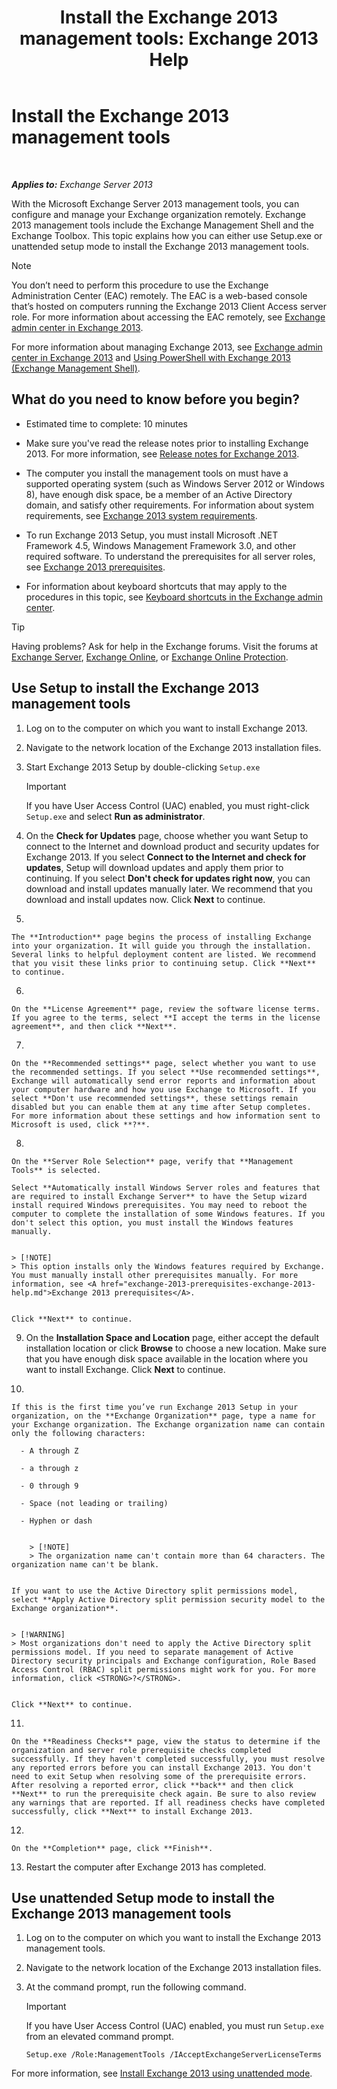 ﻿---
title: 'Install the Exchange 2013 management tools: Exchange 2013 Help'
TOCTitle: Install the Exchange 2013 management tools
ms:assetid: 71fcbe4c-783b-4f77-aabb-a21aa7a4ef23
ms:mtpsurl: https://technet.microsoft.com/en-us/library/Bb232090(v=EXCHG.150)
ms:contentKeyID: 49289303
ms.date: 12/09/2016
mtps_version: v=EXCHG.150
---

# Install the Exchange 2013 management tools

 

_**Applies to:** Exchange Server 2013_


With the Microsoft Exchange Server 2013 management tools, you can configure and manage your Exchange organization remotely. Exchange 2013 management tools include the Exchange Management Shell and the Exchange Toolbox. This topic explains how you can either use Setup.exe or unattended setup mode to install the Exchange 2013 management tools.


> [!NOTE]
> You don’t need to perform this procedure to use the Exchange Administration Center (EAC) remotely. The EAC is a web-based console that’s hosted on computers running the Exchange 2013 Client Access server role. For more information about accessing the EAC remotely, see <A href="exchange-admin-center-in-exchange-2013-exchange-2013-help.md">Exchange admin center in Exchange 2013</A>.



For more information about managing Exchange 2013, see [Exchange admin center in Exchange 2013](exchange-admin-center-in-exchange-2013-exchange-2013-help.md) and [Using PowerShell with Exchange 2013 (Exchange Management Shell)](https://technet.microsoft.com/en-us/library/bb123778\(v=exchg.150\)).

## What do you need to know before you begin?

  - Estimated time to complete: 10 minutes

  - Make sure you've read the release notes prior to installing Exchange 2013. For more information, see [Release notes for Exchange 2013](release-notes-for-exchange-2013-exchange-2013-help.md).

  - The computer you install the management tools on must have a supported operating system (such as Windows Server 2012 or Windows 8), have enough disk space, be a member of an Active Directory domain, and satisfy other requirements. For information about system requirements, see [Exchange 2013 system requirements](exchange-2013-system-requirements-exchange-2013-help.md).

  - To run Exchange 2013 Setup, you must install Microsoft .NET Framework 4.5, Windows Management Framework 3.0, and other required software. To understand the prerequisites for all server roles, see [Exchange 2013 prerequisites](exchange-2013-prerequisites-exchange-2013-help.md).

  - For information about keyboard shortcuts that may apply to the procedures in this topic, see [Keyboard shortcuts in the Exchange admin center](keyboard-shortcuts-in-the-exchange-admin-center-exchange-online-protection-help.md).


> [!TIP]
> Having problems? Ask for help in the Exchange forums. Visit the forums at <A href="https://go.microsoft.com/fwlink/p/?linkid=60612">Exchange Server</A>, <A href="https://go.microsoft.com/fwlink/p/?linkid=267542">Exchange Online</A>, or <A href="https://go.microsoft.com/fwlink/p/?linkid=285351">Exchange Online Protection</A>.



## Use Setup to install the Exchange 2013 management tools

1.  Log on to the computer on which you want to install Exchange 2013.

2.  Navigate to the network location of the Exchange 2013 installation files.

3.  Start Exchange 2013 Setup by double-clicking `Setup.exe`
    

    > [!IMPORTANT]
    > If you have User Access Control (UAC) enabled, you must right-click <CODE>Setup.exe</CODE> and select <STRONG>Run as administrator</STRONG>.



4.  On the **Check for Updates** page, choose whether you want Setup to connect to the Internet and download product and security updates for Exchange 2013. If you select **Connect to the Internet and check for updates**, Setup will download updates and apply them prior to continuing. If you select **Don't check for updates right now**, you can download and install updates manually later. We recommend that you download and install updates now. Click **Next** to continue.

5.  
    
    The **Introduction** page begins the process of installing Exchange into your organization. It will guide you through the installation. Several links to helpful deployment content are listed. We recommend that you visit these links prior to continuing setup. Click **Next** to continue.

6.  
    
    On the **License Agreement** page, review the software license terms. If you agree to the terms, select **I accept the terms in the license agreement**, and then click **Next**.

7.  
    
    On the **Recommended settings** page, select whether you want to use the recommended settings. If you select **Use recommended settings**, Exchange will automatically send error reports and information about your computer hardware and how you use Exchange to Microsoft. If you select **Don't use recommended settings**, these settings remain disabled but you can enable them at any time after Setup completes. For more information about these settings and how information sent to Microsoft is used, click **?**.

8.  
    
    On the **Server Role Selection** page, verify that **Management Tools** is selected.
    
    Select **Automatically install Windows Server roles and features that are required to install Exchange Server** to have the Setup wizard install required Windows prerequisites. You may need to reboot the computer to complete the installation of some Windows features. If you don't select this option, you must install the Windows features manually.
    

    > [!NOTE]
    > This option installs only the Windows features required by Exchange. You must manually install other prerequisites manually. For more information, see <A href="exchange-2013-prerequisites-exchange-2013-help.md">Exchange 2013 prerequisites</A>.

    
    Click **Next** to continue.

9.  On the **Installation Space and Location** page, either accept the default installation location or click **Browse** to choose a new location. Make sure that you have enough disk space available in the location where you want to install Exchange. Click **Next** to continue.

10. 
    
    If this is the first time you’ve run Exchange 2013 Setup in your organization, on the **Exchange Organization** page, type a name for your Exchange organization. The Exchange organization name can contain only the following characters:
    
      - A through Z
    
      - a through z
    
      - 0 through 9
    
      - Space (not leading or trailing)
    
      - Hyphen or dash
        

        > [!NOTE]
        > The organization name can't contain more than 64 characters. The organization name can't be blank.

    
    If you want to use the Active Directory split permissions model, select **Apply Active Directory split permission security model to the Exchange organization**.
    

    > [!WARNING]
    > Most organizations don't need to apply the Active Directory split permissions model. If you need to separate management of Active Directory security principals and Exchange configuration, Role Based Access Control (RBAC) split permissions might work for you. For more information, click <STRONG>?</STRONG>.

    
    Click **Next** to continue.

11. 
    
    On the **Readiness Checks** page, view the status to determine if the organization and server role prerequisite checks completed successfully. If they haven't completed successfully, you must resolve any reported errors before you can install Exchange 2013. You don't need to exit Setup when resolving some of the prerequisite errors. After resolving a reported error, click **back** and then click **Next** to run the prerequisite check again. Be sure to also review any warnings that are reported. If all readiness checks have completed successfully, click **Next** to install Exchange 2013.

12. 
    
    On the **Completion** page, click **Finish**.

13. Restart the computer after Exchange 2013 has completed.

## Use unattended Setup mode to install the Exchange 2013 management tools

1.  Log on to the computer on which you want to install the Exchange 2013 management tools.

2.  Navigate to the network location of the Exchange 2013 installation files.

3.  At the command prompt, run the following command.
    

    > [!IMPORTANT]
    > If you have User Access Control (UAC) enabled, you must run <CODE>Setup.exe</CODE> from an elevated command prompt.

    
        Setup.exe /Role:ManagementTools /IAcceptExchangeServerLicenseTerms

For more information, see [Install Exchange 2013 using unattended mode](install-exchange-2013-using-unattended-mode-exchange-2013-help.md).


